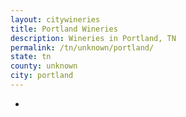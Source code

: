```yaml
---
layout: citywineries
title: Portland Wineries
description: Wineries in Portland, TN
permalink: /tn/unknown/portland/
state: tn
county: unknown
city: portland
---
```

-
